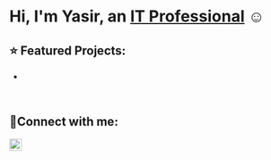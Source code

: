 <h1>Hi, I'm Yasir, an <a href="https://www.linkedin.com/in/yasir-ai/">IT Professional</a> ☺</h1>

<h2> ⭐ Featured Projects:</h2>

- 

<br>

<h2>🤳Connect with me:</h2>

[<img align="left" alt="Yasir | LinkedIn" width="22px" src="https://cdn.jsdelivr.net/npm/simple-icons@v3/icons/linkedin.svg" />][linkedin]

[linkedin]: https://www.linkedin.com/in/yasir-ai/

